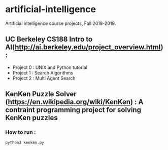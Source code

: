 # artificial-intelligence
Artificial intelligence course projects, Fall 2018-2019.

## UC Berkeley CS188 Intro to AI(http://ai.berkeley.edu/project_overview.html) :

<ul>
   <li>
      Project 0 : UNIX and Python tutorial
   </li>
   <li>
      Project 1 : Search Algorithms
   </li>
   <li>
      Project 2 : Multi Agent Search
   </li>
</ul>

## KenKen Puzzle Solver (https://en.wikipedia.org/wiki/KenKen) : A contraint programming project for solving KenKen puzzles
  
### How to run :

  ```
  python3 kenken.py
  ```
